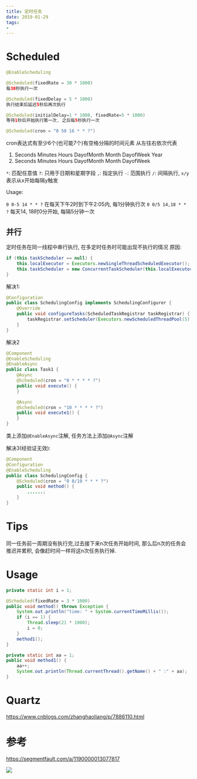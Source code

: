 ```yaml
---
title: 定时任务
date: 2019-01-29
tags:
- 
---
```



# Scheduled


```Java
@EnableScheduling

@Scheduled(fixedRate = 30 * 1000)
每30秒执行一次

@Scheduled(fixedDelay = 5 * 1000)
执行结束后延迟5秒后再次执行

@Scheduled(initialDelay=1 * 1000, fixedRate=5 * 1000)
等待1秒后开始执行第一次, 之后每5秒执行一次

@Scheduled(cron = "0 50 16 * * ?")

```



cron表达式有至少6个(也可能7个)有空格分隔的时间元素
从左往右依次代表

1. Seconds Minutes Hours DayofMonth Month DayofWeek Year
2. Seconds Minutes Hours DayofMonth Month DayofWeek

`*`: 匹配任意值
`?`: 只用于日期和星期字段
`,`: 指定执行
`-`: 范围执行
`/`: 间隔执行, `x/y`表示从x开始每隔y触发

Usage:

`0 0-5 14 * * ?` 在每天下午2时到下午2:05内, 每1分钟执行次
`0 0/5 14,18 * * ?` 每天14, 18时0分开始, 每隔5分钟一次



## 并行

定时任务在同一线程中串行执行, 在多定时任务时可能出现不执行的情况
原因:

```Java
if (this.taskScheduler == null) {
    this.localExecutor = Executors.newSingleThreadScheduledExecutor();
    this.taskScheduler = new ConcurrentTaskScheduler(this.localExecutor);
}
```

解决1:
```Java
@Configuration
public class SchedulingConfig implements SchedulingConfigurer {
    @Override
    public void configureTasks(ScheduledTaskRegistrar taskRegistrar) {
        taskRegistrar.setScheduler(Executors.newScheduledThreadPool(5));
    }
}
```

解决2
```Java
@Component
@EnableScheduling
@EnableAsync
public class Task1 {
    @Async
    @Scheduled(cron = "0 * * * * ?")
    public void execute() {
    }

    @Async
    @Scheduled(cron = "10 * * * * ?")
    public void execute1() {
    }
}
```

类上添加`@EnableAsync`注解, 任务方法上添加`@Async`注解

解决3(经验证无效):
```Java
@Component
@Configuration
@EnableScheduling
public class SchedulingConfig {
    @Scheduled(cron = "0 0/10 * * * ?")
    public void method() {
        ......;
    }
}
```


# Tips

同一任务前一周期没有执行完,过去接下来n次任务开始时间, 那么后n次的任务会推迟并累积, 会像赶时间一样将这n次任务执行掉.

# Usage

```Java
private static int i = 1;

@Scheduled(fixedRate = 3 * 1000)
public void method() throws Exception {
    System.out.println("time: " + System.currentTimeMillis());
    if (i == 1) {
        Thread.sleep(21 * 1000);
        i = 0;
    }
    method1();
}

private static int aa = 1;
public void method1() {
    aa++;
    System.out.println(Thread.currentThread().getName() + " :" + aa);
}
```

# Quartz

https://www.cnblogs.com/zhanghaoliang/p/7886110.html



# 参考

https://segmentfault.com/a/1190000013077817

[![](https://static.segmentfault.com/v-5b1df2a7/global/img/creativecommons-cc.svg)](https://creativecommons.org/licenses/by-nc-nd/4.0/)
